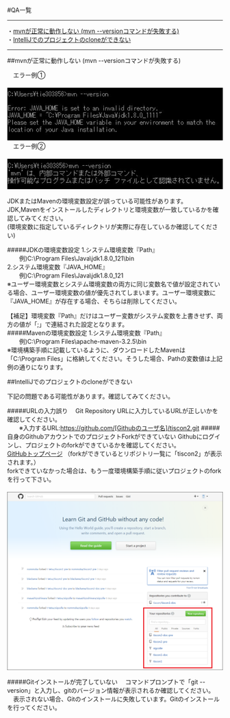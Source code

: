 #QA一覧
***
・[mvnが正常に動作しない (mvn --versionコマンドが失敗する)](#path_setting)  
・[IntelliJでのプロジェクトのcloneができない](#project_clone)  

***
  
  
<a name ="path_setting">
##mvnが正常に動作しない (mvn --versionコマンドが失敗する)

　エラー例①  
　<img src="image/qa_javahome.png">  
　エラー例②  
　<img src="image/qa_mvnpath.png">  

JDKまたはMavenの環境変数設定が誤っている可能性があります。  
JDK,Mavenをインストールしたディレクトリと環境変数が一致しているかを確認してみてください。  
(環境変数に指定しているディレクトリが実際に存在しているか確認してください)

#####JDKの環境変数設定
1.システム環境変数『Path』  
　　例)C:\Program Files\Java\jdk1.8.0_121\bin  
2.システム環境変数『JAVA_HOME』  
　　例)C:\Program Files\Java\jdk1.8.0_121  
※ユーザー環境変数とシステム環境変数の両方に同じ変数名で値が設定されている場合、ユーザー環境変数の値が優先されてしまいます。ユーザー環境変数に『JAVA_HOME』が存在する場合、そちらは削除してください。  
  
【補足】環境変数『Path』だけはユーザー変数がシステム変数を上書きせず、両方の値が「;」で連結された設定となります。  
#####Mavenの環境変数設定
1.システム環境変数『Path』  
　　例)C:\Program Files\apache-maven-3.2.5\bin  
※環境構築手順に記載しているように、ダウンロードしたMavenは「C:\Program Files」に格納してください。そうした場合、Pathの変数値は上記例の通りになります。
  
  
<a name ="project_clone">
##IntelliJでのプロジェクトのcloneができない

下記の問題である可能性があります。確認してみてください。  
  
#####URLの入力誤り
　Git Repository URLに入力しているURLが正しいかを確認してください。  
　　※入力するURL:https://github.com/[Githubのユーザ名]/tiscon2.git
#####自身のGithubアカウントでのプロジェクトForkができていない
Githubにログインし、プロジェクトのforkができているかを確認してください。  
[GitHubトップページ](https://github.com/)
（forkができているとリポジトリ一覧に「tiscon2」が表示されます。）  
forkできていなかった場合は、もう一度環境構築手順に従いプロジェクトのforkを行って下さい。  
　<img src="image/qa_github_top.png" width="640px">

#####Gitインストールが完了していない
　コマンドプロンプトで「git --version」と入力し、gitのバージョン情報が表示されるか確認してください。  
　表示されない場合、Gitのインストールに失敗しています。Gitのインストールを行ってください。  
  
